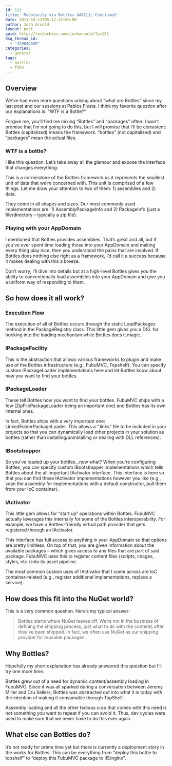 ```yaml
---
id: 123
title: 'Modularity via Bottles &#8211; Continued'
date: 2011-10-11T05:12:22+00:00
author: Josh Arnold
layout: post
guid: http://lostechies.com/josharnold/?p=123
dsq_thread_id:
  - "439846509"
categories:
  - general
tags:
  - bottles
  - fubu
---
```

## Overview

We’ve had even more questions arising about “what are Bottles” since my last post and our sessions at Pablos Fiesta. I think my favorite question after our explanations is: “WTF is a Bottle?”

Forgive me, you’ll find me mixing “Bottles” and “packages” often. I won’t promise that I’m not going to do this, but I will promise that I’ll be consistent: Bottles (capitalized) means the framework. “bottles” (not capitalized) and “packages” mean the actual files.

### WTF is a bottle?

I like this question. Let’s take away all the glamour and expose the interface that changes everything:



This is a cornerstone of the Bottles framework as it represents the smallest unit of data that we’re concerned with. This unit is comprised of a few things. Let me draw your attention to two of them: 1) assemblies and 2) data.

They come in all shapes and sizes. Our most commonly used implementations are: 1) AssemblyPackageInfo and 2) PackageInfo (just a file/directory – typically a zip file).

### Playing with your AppDomain

I mentioned that Bottles provides assemblies. That’s great and all, but if you’ve ever spent time loading those into your AppDomain and making every thing play nice, then you understand the pains that are involved. If Bottles does nothing else right as a framework, I’d call it a success because it makes dealing with this a breeze.

Don’t worry, I’ll dive into details but at a high-level Bottles gives you the ability to conventionally load assemblies into your AppDomain and give you a uniform way of responding to them.

## So how does it all work?

### Execution Flow

The execution of all of Bottles occurs through the static LoadPackages method in the PackageRegistry class. This little gem gives you a DSL for hooking into the loading mechanism while Bottles does it magic.

### IPackageFacility

This is the abstraction that allows various frameworks to plugin and make use of the Bottles infrastructure (e.g., FubuMVC, Topshelf). You can specify custom IPackageLoader implementations here and let Bottles know about how you want to find your bottles.

### IPackageLoader

These tell Bottles how you want to find your bottles. FubuMVC ships with a few (ZipFilePackageLoader being an important one) and Bottles has its own internal ones.

In fact, Bottles ships with a very important one: LinkedFolderPackageLoader. This allows a “.links” file to be included in your projects so that you can dynamically load other projects in your solution as bottles (rather than installing/uninstalling or dealing with DLL references).

### IBootstrapper

So you’ve loaded up your bottles…now what? When you’re configuring Bottles, you can specify custom IBootstrapper implementations which tells Bottles about the all important IActivator interface. This interface is here so that you can find these IActivator implementations however you like (e.g., scan the assembly for implementations with a default constructor, pull them from your IoC container).

### IActivator

This little gem allows for “start up” operations within Bottles. FubuMVC actually leverages this internally for some of the Bottles interoperability. For example, we have a Bottles-friendly virtual path provider that gets registered through an IActivator.

This interface has full access to anything in your AppDomain so that options are pretty limitless. On top of that, you are given information about the available packages – which gives access to any files that are part of said package. FubuMVC uses this to register content files (scripts, images, styles, etc.) into its asset pipeline.

The most common custom uses of IActivator that I come across are IoC container-related (e.g., register additional implementations, replace a service).

## How does this fit into the NuGet world?

This is a very common question. Here’s my typical answer:

> Bottles starts where NuGet leaves off. We’re not in the business of defining the shipping process, just what to do with the contents after they’ve been shipped. In fact, we often use NuGet as our shipping provider for reusable packages.

## Why Bottles?

Hopefully my short explanation has already answered this question but I’ll try one more time.

Bottles grew out of a need for dynamic content/assembly loading in FubuMVC. Since it was all sparked during a conversation between Jeremy Miller and Dru Sellers, Bottles was abstracted out into what it is today with the intention of making it consumable through TopShelf.

Assembly loading and all the other tedious crap that comes with this need is not something you want to repeat if you can avoid it. Thus, dev cycles were used to make sure that we never have to do this ever again.

## What else can Bottles do?

It’s not ready for prime time yet but there is currently a deployment story in the works for Bottles. This can be everything from “deploy this bottle to topshelf” to “deploy this FubuMVC package to IIS/nginx”.